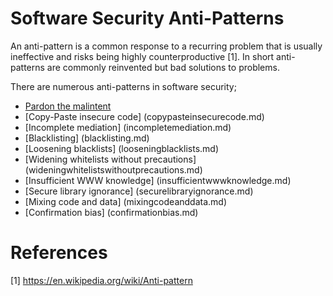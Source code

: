 # Software Security Anti-Patterns
An anti-pattern is a common response to a recurring problem that is usually ineffective and risks being highly counterproductive [1]. In short anti-patterns are commonly reinvented but bad solutions to problems.

There are numerous anti-patterns in software security;

- [Pardon the malintent](pardonthemalintent.md)
- [Copy-Paste insecure code] (copypasteinsecurecode.md)
- [Incomplete mediation] (incompletemediation.md)
- [Blacklisting] (blacklisting.md)
- [Loosening blacklists] (looseningblacklists.md)
- [Widening whitelists without precautions] (wideningwhitelistswithoutprecautions.md)
- [Insufficient WWW knowledge] (insufficientwwwknowledge.md)
- [Secure library ignorance] (securelibraryignorance.md)
- [Mixing code and data] (mixingcodeanddata.md)
- [Confirmation bias] (confirmationbias.md)

# References

[1] https://en.wikipedia.org/wiki/Anti-pattern
